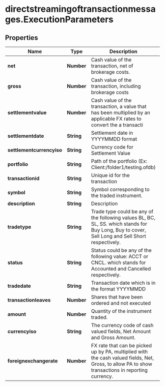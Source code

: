 # directstreamingoftransactionmessages.ExecutionParameters

## Properties

Name | Type | Description | Notes
------------ | ------------- | ------------- | -------------
**net** | **Number** | Cash value of the transaction, net of brokerage costs. | 
**gross** | **Number** | Cash value of the transaction, including brokerage costs | 
**settlementvalue** | **Number** | Cash value of the transaction, a value that has been multiplied by an applicable FX rates to convert the a transacti | 
**settlementdate** | **String** | Settlement date in YYYYMMDD format | 
**settlementcurrencyiso** | **String** | Currency code for Settlement Value | [optional] 
**portfolio** | **String** | Path of the portfolio (Ex: Client:/folder1/testing.ofdb) | 
**transactionid** | **String** | Unique id for the transaction | 
**symbol** | **String** | Symbol corresponding to the traded instrument. | 
**description** | **String** | Description | [optional] 
**tradetype** | **String** | Trade type could be any of the following values BL, BC, SL, SS.  which stands for Buy Long, Buy to cover, Sell Long and Sell Short respectively. | 
**status** | **String** | Status could be any of the following value: ACCT or CNCL.  which stands for Accounted and Cancelled respectively. | 
**tradedate** | **String** | Transaction date which is in the format YYYYMMDD | 
**transactionleaves** | **Number** | Shares that have been ordered and not executed | [optional] 
**amount** | **Number** | Quantity of the instrument traded. | 
**currencyiso** | **String** | The currency code of cash valued fields, Net Amount and Gross Amount. | 
**foreignexchangerate** | **Number** | FX rate that can be picked up by PA, multiplied with the cash valued fields, Net, Gross, to allow PA to show transactions in reporting currency. | [optional] 


